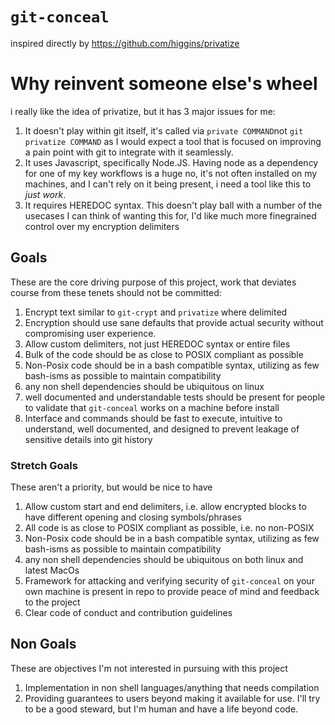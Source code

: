 # `git-conceal`
inspired directly by https://github.com/higgins/privatize

# Why reinvent someone else's wheel
i really like the idea of privatize, but it has 3 major issues for me:
1. It doesn't play within git itself, it's called via `private COMMAND`not `git privatize COMMAND` as I would expect a tool that is focused on improving a pain point with git to integrate with it seamlessly.
2. It uses Javascript, specifically Node.JS. Having node as a dependency for one of my key workflows is a huge no, it's not often installed on my machines, and I can't rely on it being present, i need a tool like this to *just work*.
3. It requires HEREDOC syntax. This doesn't play ball with a number of the usecases I can think of wanting this for, I'd like much more finegrained control over my encryption delimiters

## Goals
These are the core driving purpose of this project, work that deviates course from these tenets should not be committed:
1. Encrypt text similar to `git-crypt` and `privatize` where delimited
1. Encryption should use sane defaults that provide actual security without compromising user experience.
2. Allow custom delimiters, not just HEREDOC syntax or entire files
3. Bulk of the code should be as close to POSIX compliant as possible
4. Non-Posix code should be in a bash compatible syntax, utilizing as few bash-isms as possible to maintain compatibility
5. any non shell dependencies should be ubiquitous on linux
6. well documented and understandable tests should be present for people to validate that `git-conceal` works on a machine before install
7. Interface and commands should be fast to execute, intuitive to understand, well documented, and designed to prevent leakage of sensitive details into git history

### Stretch Goals
These aren't a priority, but would be nice to have
1. Allow custom start and end delimiters, i.e. allow encrypted blocks to have different opening and closing symbols/phrases
3. All code is as close to POSIX compliant as possible, i.e. no non-POSIX
4. Non-Posix code should be in a bash compatible syntax, utilizing as few bash-isms as possible to maintain compatibility
5. any non shell dependencies should be ubiquitous on both linux and latest MacOs
5. Framework for attacking and verifying security of `git-conceal` on your own machine is present in repo to provide peace of mind and feedback to the project
6. Clear code of conduct and contribution guidelines

## Non Goals
These are objectives I'm not interested in pursuing with this project
1. Implementation in non shell languages/anything that needs compilation
2. Providing guarantees to users beyond making it available for use. I'll try to be a good steward, but I'm human and have a life beyond code.
